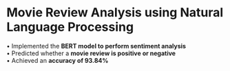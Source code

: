 # Movie Review Analysis using Natural Language Processing
• Implemented the **BERT model to perform sentiment analysis**</br>
• Predicted whether a **movie review is positive or negative**</br>
• Achieved an **accuracy of 93.84%**

